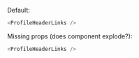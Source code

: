 Default:

```js
<ProfileHeaderLinks />
```

Missing props (does component explode?):

```js
<ProfileHeaderLinks />
```
